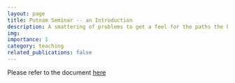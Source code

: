 ```yaml
---
layout: page
title: Putnam Seminar -- an Introduction
description: A smattering of problems to get a feel for the paths the Putnam wants you to travel.
img: 
importance: 1
category: teaching
related_publications: false
---
```


Please refer to the document [here](https://drive.google.com/file/d/1EuylgVZLpSrpzwKVax8HCGYCxvZESjq9/view?usp=sharing)
